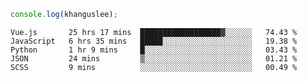 ```js
console.log(khanguslee);
```

<!--START_SECTION:waka-->
```text
Vue.js       25 hrs 17 mins  ██████████████████▓░░░░░░   74.43 % 
JavaScript   6 hrs 35 mins   █████░░░░░░░░░░░░░░░░░░░░   19.38 % 
Python       1 hr 9 mins     █░░░░░░░░░░░░░░░░░░░░░░░░   03.43 % 
JSON         24 mins         ▒░░░░░░░░░░░░░░░░░░░░░░░░   01.21 % 
SCSS         9 mins          ░░░░░░░░░░░░░░░░░░░░░░░░░   00.49 % 
```
<!--END_SECTION:waka-->

<!--
**khanguslee/khanguslee** is a ✨ _special_ ✨ repository because its `README.md` (this file) appears on your GitHub profile.

Here are some ideas to get you started:

- 🔭 I’m currently working on ...
- 🌱 I’m currently learning ...
- 👯 I’m looking to collaborate on ...
- 🤔 I’m looking for help with ...
- 💬 Ask me about ...
- 📫 How to reach me: ...
- 😄 Pronouns: ...
- ⚡ Fun fact: ...
-->
